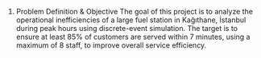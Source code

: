 1. Problem Definition & Objective
The goal of this project is to analyze the operational inefficiencies of a large fuel station in Kağıthane, İstanbul during peak hours using discrete-event simulation.
The target is to ensure at least 85% of customers are served within 7 minutes, using a maximum of 8 staff, to improve overall service efficiency.
